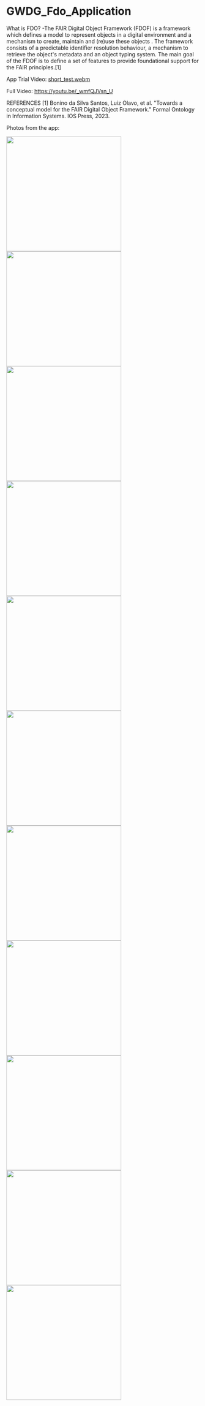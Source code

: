 # GWDG_Fdo_Application

What is FDO?
-The FAIR Digital Object Framework (FDOF) is a framework which defines a model to represent objects in a digital environment and a mechanism to create, maintain and (re)use these objects . The framework consists of a predictable identifier resolution behaviour, a mechanism to retrieve the object's metadata and an object typing system. The main goal of the FDOF is to define a set of features to provide foundational support for the FAIR principles.[1]


App Trial Video:
[short_test.webm](https://github.com/user-attachments/assets/c45a5827-1f71-4779-bfd4-37e506b9de33)

Full Video: https://youtu.be/_wmfQJVsn_U


REFERENCES
[1] Bonino da Silva Santos, Luiz Olavo, et al. "Towards a conceptual model for the FAIR Digital Object Framework." Formal Ontology in Information Systems. IOS Press, 2023.


Photos from the app:

<img src="https://github.com/user-attachments/assets/8268b96d-a719-465e-8696-321f3ce04043" width="300">
<img src="https://github.com/user-attachments/assets/1a2b7323-e696-49e6-90be-e379d1e12b1e" width="300">
<img src="https://github.com/user-attachments/assets/e851808b-4431-4942-a454-7ef1bd19659c" width="300">
<img src="https://github.com/user-attachments/assets/c2fe41ad-cbf2-4949-b68e-7fa435323c4f" width="300">
<img src="https://github.com/user-attachments/assets/459e6e0f-bf7d-4dbc-b04a-05a2f7800d9d" width="300">
<img src="https://github.com/user-attachments/assets/3c380a01-444e-46eb-9301-5097d74e79a1" width="300">
<img src="https://github.com/user-attachments/assets/79e051a5-06ba-4723-a285-bd16867d9501" width="300">
<img src="https://github.com/user-attachments/assets/a7eec49f-7149-43a3-8a09-d22e522f9d51" width="300">
<img src="https://github.com/user-attachments/assets/6ae6878a-d0a0-4a3a-82d9-c611f1d911ae" width="300">
<img src="https://github.com/user-attachments/assets/2355382c-82ab-4265-8816-f9ff79ea7cec" width="300">
<img src="https://github.com/user-attachments/assets/cf4331ad-38c7-457c-abd3-7dce021f7143" width="300">
